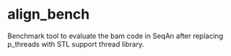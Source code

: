 # align_bench
Benchmark tool to evaluate the bam code in SeqAn after replacing p_threads with STL support thread library.
